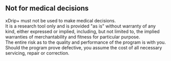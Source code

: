 ## Not for medical decisions  
  
xDrip+ must not be used to make medical decisions.  
It is a research tool only and is provided "as is" without warranty of any kind, either expressed or implied, including, but not limited to, the implied warranties of merchantability and fitness for particular purpose.  
The entire risk as to the quality and performance of the program is with you.  
Should the program prove defective, you assume the cost of all necessary servicing, repair or correction.  
